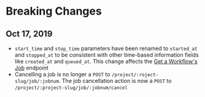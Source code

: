 # Breaking Changes

## Oct 17, 2019
- `start_time` and `stop_time` parameters have been renamed to `started_at` and `stopped_at` to be consistent with other time-based information fields like `created_at` and `queued_at`. This change affects the [Get a Workflow's Job](https://circleci.com/docs/api/v2/#get-a-workflow-39-s-jobs) endpoint 
- Cancelling a job is no longer a `POST` to `/project/:roject-slug/job/:jobnum`. The job cancellation action is now a `POST` to `/project/:project-slug/job/:jobnum/cancel`
